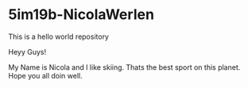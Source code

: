 # 5im19b-NicolaWerlen
This is a hello world repository

Heyy Guys!

My Name is Nicola and I like skiing. Thats the best sport on this planet.
Hope you all doin well.

